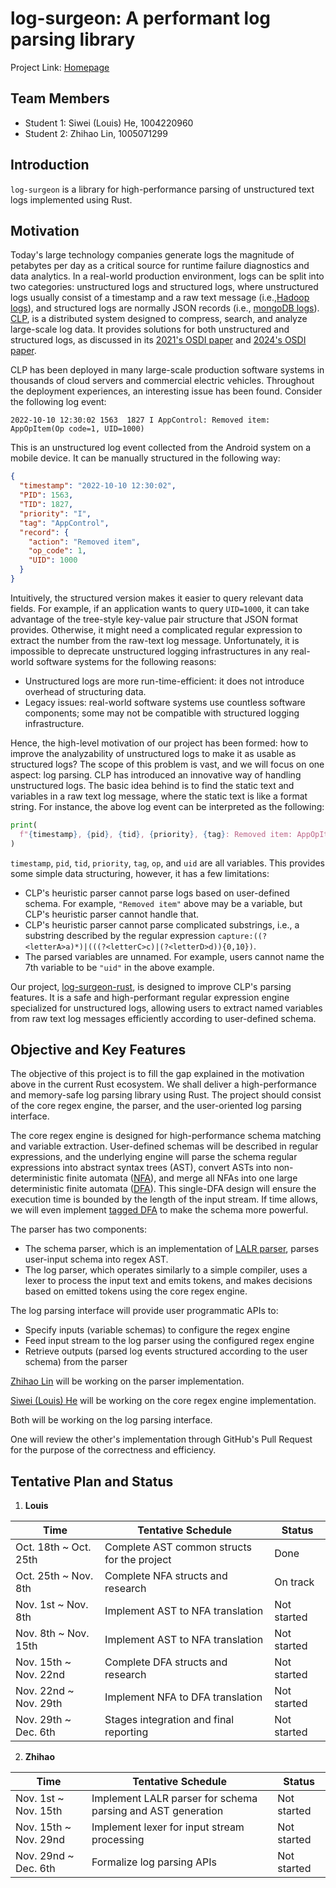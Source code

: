 # log-surgeon: A performant log parsing library
Project Link: [Homepage][home-page]

## Team Members
- Student 1: Siwei (Louis) He, 1004220960
- Student 2: Zhihao Lin, 1005071299

## Introduction

`log-surgeon` is a library for high-performance parsing of unstructured text
logs implemented using Rust.


## Motivation
Today's large technology companies generate logs the magnitude of petabytes per day as a critical
source for runtime failure diagnostics and data analytics. In a real-world production environment,
logs can be split into two categories: unstructured logs and structured logs, where unstructured logs
usually consist of a timestamp and a raw text message (i.e.,[Hadoop logs][hadoop-logs]), and
structured logs are normally JSON records (i.e., [mongoDB logs][mongodb-logs]). [CLP][github-clp],
is a distributed system designed to compress, search, and analyze large-scale log data. It provides
solutions for both unstructured and structured logs, as discussed in its
[2021's OSDI paper][clp-paper] and [2024's OSDI paper][clp-s-paper].

CLP has been deployed in many large-scale production software systems in thousands of cloud servers
and commercial electric vehicles. Throughout the deployment experiences, an interesting issue has
been found. Consider the following log event:
```text
2022-10-10 12:30:02 1563  1827 I AppControl: Removed item: AppOpItem(Op code=1, UID=1000)
```
This is an unstructured log event collected from the Android system on a mobile device. It can be
manually structured in the following way:
```JSON
{
  "timestamp": "2022-10-10 12:30:02",
  "PID": 1563,
  "TID": 1827,
  "priority": "I",
  "tag": "AppControl",
  "record": {
    "action": "Removed item",
    "op_code": 1,
    "UID": 1000
  }
}
```
Intuitively, the structured version makes it easier to query relevant data fields. For example, if
an application wants to query `UID=1000`, it can take advantage of the tree-style key-value pair
structure that JSON format provides. Otherwise, it might need a complicated regular expression to
extract the number from the raw-text log message. Unfortunately, it is impossible to deprecate
unstructured logging infrastructures in any real-world software systems for the following reasons:
- Unstructured logs are more run-time-efficient: it does not introduce overhead of structuring data.
- Legacy issues: real-world software systems use countless software components; some
  may not be compatible with structured logging infrastructure.

Hence, the high-level motivation of our project has been formed: how to improve the analyzability of
unstructured logs to make it as usable as structured logs? The scope of this problem is vast,
and we will focus on one aspect: log parsing. CLP has introduced an innovative way of handling
unstructured logs. The basic idea behind is to find the static text and variables in a raw text log
message, where the static text is like a format string. For instance, the above log event can be
interpreted as the following:
```Python
print(
  f"{timestamp}, {pid}, {tid}, {priority}, {tag}: Removed item: AppOpItem(Op code={op}, UID={uid})"
)
```
`timestamp`, `pid`, `tid`, `priority`, `tag`, `op`, and `uid` are all variables. This provides
some simple data structuring, however, it has a few limitations:
- CLP's heuristic parser cannot parse logs based on user-defined schema. For example,
  `"Removed item"` above may be a variable, but CLP's heuristic parser cannot handle that.
- CLP's heuristic parser cannot parse complicated substrings, i.e., a substring described by the
  regular expression `capture:((?<letterA>a)*)|(((?<letterC>c)|(?<letterD>d)){0,10})`.
- The parsed variables are unnamed. For example, users cannot name the 7th variable to be `"uid"` in
  the above example.

Our project, [log-surgeon-rust][home-page], is designed to improve CLP's parsing features. It is a
safe and high-performant regular expression engine specialized for unstructured logs, allowing users
to extract named variables from raw text log messages efficiently according to user-defined schema.

## Objective and Key Features
The objective of this project is to fill the gap explained in the motivation above in the current
Rust ecosystem. We shall deliver a high-performance and memory-safe log parsing library using Rust.
The project should consist of the core regex engine, the parser, and the user-oriented log parsing
interface.

The core regex engine is designed for high-performance schema matching and variable extraction.
User-defined schemas will be described in regular expressions, and the underlying engine will parse
the schema regular expressions into abstract syntax trees (AST), convert ASTs into non-deterministic
finite automata ([NFA][wiki-nfa]), and merge all NFAs into one large deterministic finite automata
([DFA][wiki-dfa]). This single-DFA design will ensure the execution time is bounded by the length of
the input stream. If time allows, we will even implement [tagged DFA][wiki-tagged-dfa] to make
the schema more powerful.

The parser has two components:
- The schema parser, which is an implementation of [LALR parser][wiki-lalr], parses user-input
schema into regex AST.
- The log parser, which operates similarly to a simple compiler, uses a lexer to process the input
text and emits tokens, and makes decisions based on emitted tokens using the core regex engine.

The log parsing interface will provide user programmatic APIs to:
- Specify inputs (variable schemas) to configure the regex engine
- Feed input stream to the log parser using the configured regex engine
- Retrieve outputs (parsed log events structured according to the user schema) from the parser

[Zhihao Lin][github-zhihao] will be working on the parser implementation.

[Siwei (Louis) He][github-siwei] will be working on the core regex engine implementation.

Both will be working on the log parsing interface.

One will review the other's implementation through GitHub's Pull Request for the purpose of the
correctness and efficiency.

## Tentative Plan and Status
1. **Louis**

| Time                  | Tentative Schedule                          | Status      |
|-----------------------|---------------------------------------------|-------------|
| Oct. 18th ~ Oct. 25th | Complete AST common structs for the project | Done        |
| Oct. 25th ~ Nov. 8th  | Complete NFA structs and research           | On track    |
| Nov. 1st ~ Nov. 8th   | Implement AST to NFA translation            | Not started |
| Nov. 8th ~ Nov. 15th  | Implement AST to NFA translation            | Not started |
| Nov. 15th ~ Nov. 22nd | Complete DFA structs and research           | Not started |
| Nov. 22nd ~ Nov. 29th | Implement NFA to DFA translation            | Not started |
| Nov. 29th ~ Dec. 6th  | Stages integration and final reporting      | Not started |

2. **Zhihao**

| Time                  | Tentative Schedule                                          | Status      |
|-----------------------|-------------------------------------------------------------|-------------|
| Nov. 1st ~ Nov. 15th  | Implement LALR parser for schema parsing and AST generation | Not started |
| Nov. 15th ~ Nov. 29nd | Implement lexer for input stream processing                 | Not started |
| Nov. 29nd ~ Dec. 6th  | Formalize log parsing APIs                                  | Not started |

[clp-paper]: https://www.usenix.org/system/files/osdi21-rodrigues.pdf
[clp-s-paper]: https://www.usenix.org/system/files/osdi24-wang-rui.pdf
[github-clp]: https://github.com/y-scope/clp
[github-siwei]: https://github.com/Louis-He
[github-zhihao]: https://github.com/LinZhihao-723
[hadoop-logs]: https://zenodo.org/records/7114847
[home-page]: https://github.com/Toplogic-Inc/log-surgeon-rust
[mongodb-logs]: https://zenodo.org/records/11075361
[wiki-dfa]: https://en.wikipedia.org/wiki/Deterministic_finite_automaton
[wiki-lalr]: https://en.wikipedia.org/wiki/LALR_parser
[wiki-nfa]: https://en.wikipedia.org/wiki/Nondeterministic_finite_automaton
[wiki-tagged-dfa]: https://en.wikipedia.org/wiki/Tagged_Deterministic_Finite_Automaton
